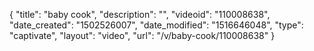 {
    "title": "baby cook",
    "description": "",
    "videoid": "110008638",
    "date_created": "1502526007",
    "date_modified": "1516646048",
    "type": "captivate",
    "layout": "video",
    "url": "\/v\/baby-cook\/110008638"
}